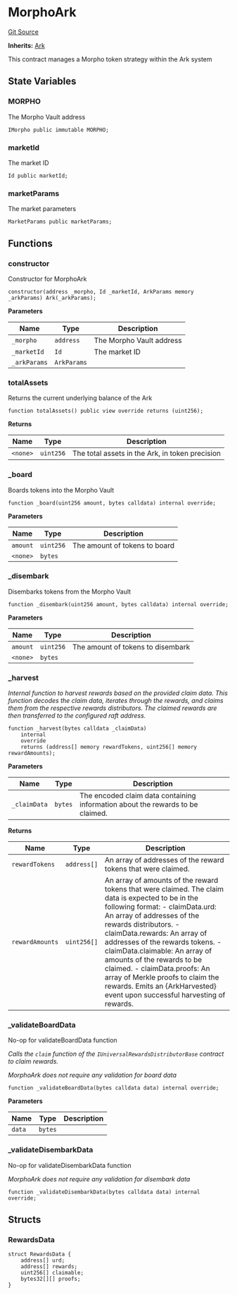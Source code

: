 # MorphoArk
[Git Source](https://github.com/OasisDEX/summer-earn-protocol/blob/f5de2d90d66614e7bd59fd42a9d06b870fe474cd/src/contracts/arks/MorphoArk.sol)

**Inherits:**
[Ark](/src/contracts/Ark.sol/abstract.Ark.md)

This contract manages a Morpho token strategy within the Ark system


## State Variables
### MORPHO
The Morpho Vault address


```solidity
IMorpho public immutable MORPHO;
```


### marketId
The market ID


```solidity
Id public marketId;
```


### marketParams
The market parameters


```solidity
MarketParams public marketParams;
```


## Functions
### constructor

Constructor for MorphoArk


```solidity
constructor(address _morpho, Id _marketId, ArkParams memory _arkParams) Ark(_arkParams);
```
**Parameters**

|Name|Type|Description|
|----|----|-----------|
|`_morpho`|`address`|The Morpho Vault address|
|`_marketId`|`Id`|The market ID|
|`_arkParams`|`ArkParams`||


### totalAssets

Returns the current underlying balance of the Ark


```solidity
function totalAssets() public view override returns (uint256);
```
**Returns**

|Name|Type|Description|
|----|----|-----------|
|`<none>`|`uint256`|The total assets in the Ark, in token precision|


### _board

Boards tokens into the Morpho Vault


```solidity
function _board(uint256 amount, bytes calldata) internal override;
```
**Parameters**

|Name|Type|Description|
|----|----|-----------|
|`amount`|`uint256`|The amount of tokens to board|
|`<none>`|`bytes`||


### _disembark

Disembarks tokens from the Morpho Vault


```solidity
function _disembark(uint256 amount, bytes calldata) internal override;
```
**Parameters**

|Name|Type|Description|
|----|----|-----------|
|`amount`|`uint256`|The amount of tokens to disembark|
|`<none>`|`bytes`||


### _harvest

*Internal function to harvest rewards based on the provided claim data.
This function decodes the claim data, iterates through the rewards, and claims them
from the respective rewards distributors. The claimed rewards are then transferred
to the configured raft address.*


```solidity
function _harvest(bytes calldata _claimData)
    internal
    override
    returns (address[] memory rewardTokens, uint256[] memory rewardAmounts);
```
**Parameters**

|Name|Type|Description|
|----|----|-----------|
|`_claimData`|`bytes`|The encoded claim data containing information about the rewards to be claimed.|

**Returns**

|Name|Type|Description|
|----|----|-----------|
|`rewardTokens`|`address[]`|An array of addresses of the reward tokens that were claimed.|
|`rewardAmounts`|`uint256[]`|An array of amounts of the reward tokens that were claimed. The claim data is expected to be in the following format: - claimData.urd: An array of addresses of the rewards distributors. - claimData.rewards: An array of addresses of the rewards tokens. - claimData.claimable: An array of amounts of the rewards to be claimed. - claimData.proofs: An array of Merkle proofs to claim the rewards. Emits an {ArkHarvested} event upon successful harvesting of rewards.|


### _validateBoardData

No-op for validateBoardData function

*Calls the `claim` function of the `IUniversalRewardsDistributorBase` contract to claim rewards.*

*MorphoArk does not require any validation for board data*


```solidity
function _validateBoardData(bytes calldata data) internal override;
```
**Parameters**

|Name|Type|Description|
|----|----|-----------|
|`data`|`bytes`||


### _validateDisembarkData

No-op for validateDisembarkData function

*MorphoArk does not require any validation for disembark data*


```solidity
function _validateDisembarkData(bytes calldata data) internal override;
```

## Structs
### RewardsData

```solidity
struct RewardsData {
    address[] urd;
    address[] rewards;
    uint256[] claimable;
    bytes32[][] proofs;
}
```


